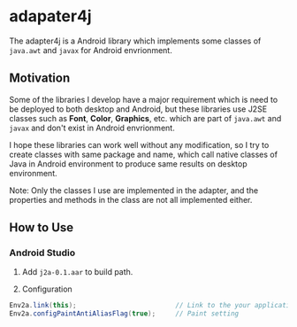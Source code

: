 adapater4j
===
The adapter4j is a Android library which implements some classes of `java.awt` and `javax` for Android envrionment.

## Motivation
Some of the libraries I develop have a major requirement which is need to be deployed to both desktop and Android, but these libraries use J2SE classes such as __Font__, __Color__, __Graphics__, etc. which are part of `java.awt` and `javax` and don't exist in Android envrionment.

I hope these libraries can work well without any modification, so I try to create classes with same package and name, which call native classes of Java in Android environment to produce same results on desktop environment.

Note: Only the classes I use are implemented in the adapter, and the properties and methods in the class are not all implemented either.

## How to Use
### Android Studio
1. Add `j2a-0.1.aar` to build path.

2. Configuration
```java
Env2a.link(this);                         // Link to the your application
Env2a.configPaintAntiAliasFlag(true);     // Paint setting
```
